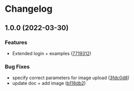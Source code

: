 # Changelog

## 1.0.0 (2022-03-30)


### Features

* Extended login + examples ([7719312](https://github.com/openfoodfacts/api-documentation/commit/7719312268f86af295ea8db029becff999d64411))


### Bug Fixes

* specify correct parameters for image upload ([3fdc0d8](https://github.com/openfoodfacts/api-documentation/commit/3fdc0d8a1529b347629da2b89ab6025154ea089f))
* update doc + add image ([b118db2](https://github.com/openfoodfacts/api-documentation/commit/b118db2bfa065342355f0bda74c1a50e3a3fcfce))
